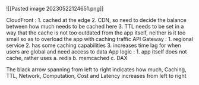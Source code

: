 ![[Pasted image 20230522124651.png]]

CloudFront : 
		1. cached at the edge
		2. CDN, so need to decide the balance between how much needs to be cached here
		3. TTL needs to be set in a way that the cache is not too outdated from the app itself, neither is it too small so as to overload the app with caching traffic 
API Gateway : 
		1. regional service
		2. has some caching capabilities
		3. increases time lag for when users are global and need access to data
App logic : 
		1. app itself does not cache, rather uses 
			a. redis
			b. memcached
			c. DAX

The black arrow spanning from left to right indicates how much, Caching, TTL, Network, Computation, Cost and Latency increases from left to right
		
